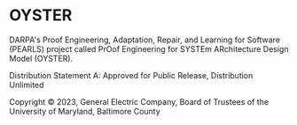 # OYSTER

DARPA's Proof Engineering, Adaptation, Repair, and Learning for
Software (PEARLS) project called PrOof Engineering for SYSTEm
ARchitecture Design Model (OYSTER).


Distribution Statement A: Approved for Public Release, Distribution Unlimited

Copyright © 2023, General Electric Company, Board of Trustees of the University of Maryland, Baltimore County
